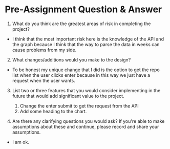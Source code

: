 # Pre-Assignment Question & Answer

1. What do you think are the greatest areas of risk in completing the project?

- I think that the most important risk here is the knowledge of the API and the graph because I think that the way to parse the data in weeks can cause problems from my side.

2. What changes/additions would you make to the design?

- To be honest my unique change that I did is the option to get the repo list when the user clicks enter because in this way we just have a request when the user wants.

3. List two or three features that you would consider implementing in the future that would add significant value to the project.

    1. Change the enter submit to get the request from the API
    2. Add some heading to the chart.

4. Are there any clarifying questions you would ask? If you're able to make assumptions about these and continue, please record and share your assumptions.

- I am ok.
